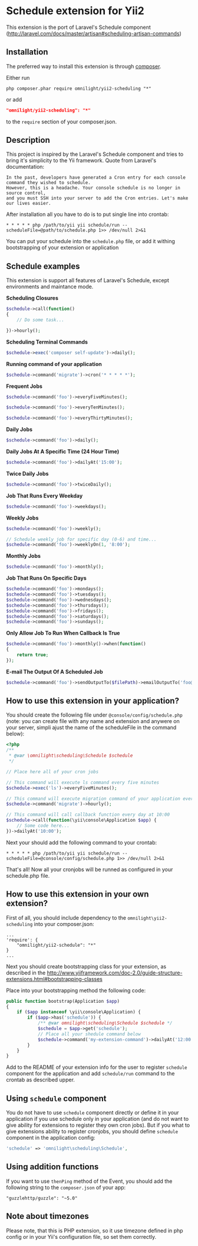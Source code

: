 Schedule extension for Yii2
===========================

This extension is the port of Laravel's Schedule component (http://laravel.com/docs/master/artisan#scheduling-artisan-commands)

Installation
------------

The preferred way to install this extension is through [composer](http://getcomposer.org/download/).

Either run

```
php composer.phar require omnilight/yii2-scheduling "*"
```

or add

```json
"omnilight/yii2-scheduling": "*"
```

to the `require` section of your composer.json.

Description
-----------

This project is inspired by the Laravel's Schedule component and tries to bring it's simplicity to the Yii framework.
Quote from Laravel's documentation:

```
In the past, developers have generated a Cron entry for each console command they wished to schedule. 
However, this is a headache. Your console schedule is no longer in source control, 
and you must SSH into your server to add the Cron entries. Let's make our lives easier.
```

After installation all you have to do is to put single line into crontab:

```
* * * * * php /path/to/yii yii schedule/run --scheduleFile=@path/to/schedule.php 1>> /dev/null 2>&1
```

You can put your schedule into the `schedule.php` file, or add it withing bootstrapping of your extension or
application

Schedule examples
-----------------

This extension is support all features of Laravel's Schedule, except environments and maintance mode.

**Scheduling Closures**

```php
$schedule->call(function()
{
    // Do some task...

})->hourly();
```

**Scheduling Terminal Commands**

```php
$schedule->exec('composer self-update')->daily();
```

**Running command of your application**

```php
$schedule->command('migrate')->cron('* * * * *');
```

**Frequent Jobs**

```php
$schedule->command('foo')->everyFiveMinutes();

$schedule->command('foo')->everyTenMinutes();

$schedule->command('foo')->everyThirtyMinutes();
```

**Daily Jobs**

```php
$schedule->command('foo')->daily();
```

**Daily Jobs At A Specific Time (24 Hour Time)**

```php
$schedule->command('foo')->dailyAt('15:00');
```

**Twice Daily Jobs**

```php
$schedule->command('foo')->twiceDaily();
```

**Job That Runs Every Weekday**

```php
$schedule->command('foo')->weekdays();
```

**Weekly Jobs**

```php
$schedule->command('foo')->weekly();

// Schedule weekly job for specific day (0-6) and time...
$schedule->command('foo')->weeklyOn(1, '8:00');
```

**Monthly Jobs**

```php
$schedule->command('foo')->monthly();
```

**Job That Runs On Specific Days**

```php
$schedule->command('foo')->mondays();
$schedule->command('foo')->tuesdays();
$schedule->command('foo')->wednesdays();
$schedule->command('foo')->thursdays();
$schedule->command('foo')->fridays();
$schedule->command('foo')->saturdays();
$schedule->command('foo')->sundays();
```

**Only Allow Job To Run When Callback Is True**

```php
$schedule->command('foo')->monthly()->when(function()
{
    return true;
});
```

**E-mail The Output Of A Scheduled Job**

```php
$schedule->command('foo')->sendOutputTo($filePath)->emailOutputTo('foo@example.com');
```

How to use this extension in your application?
----------------------------------------------

You should create the following file under `@console/config/schedule.php` (note: you can create file with any name
and extension and anywere on your server, simpli ajust the name of the scheduleFile in the command below):

```php
<?php
/**
 * @var \omnilight\scheduling\Schedule $schedule
 */

// Place here all of your cron jobs

// This command will execute ls command every five minutes
$schedule->exec('ls')->everyFiveMinutes();

// This command will execute migration command of your application every hour
$schedule->command('migrate')->hourly();

// This command will call callback function every day at 10:00
$schedule->call(function(\yii\console\Application $app) {
    // Some code here...
})->dailyAt('10:00');

```

Next your should add the following command to your crontab:
```
* * * * * php /path/to/yii yii schedule/run --scheduleFile=@console/config/schedule.php 1>> /dev/null 2>&1
```

That's all! Now all your cronjobs will be runned as configured in your schedule.php file.

How to use this extension in your own extension?
------------------------------------------------

First of all, you should include dependency to the `omnilight\yii2-scheduling` into your composer.json:

```
...
'require': {
    "omnilight/yii2-schedule": "*"
}
...
```

Next you should create bootstrapping class for your extension, as described in the http://www.yiiframework.com/doc-2.0/guide-structure-extensions.html#bootstrapping-classes

Place into your bootstrapping method the following code:

```php
public function bootstrap(Application $app)
{
    if ($app instanceof \yii\console\Application) {
        if ($app->has('schedule')) {
            /** @var omnilight\scheduling\Schedule $schedule */
            $schedule = $app->get('schedule');
            // Place all your shedule command below
            $schedule->command('my-extension-command')->dailyAt('12:00');
        }
    }
}
```

Add to the README of your extension info for the user to register `schedule` component for the application
and add `schedule/run` command to the crontab as described upper.

Using `schedule` component
--------------------------

You do not have to use `schedule` component directly or define it in your application if you use schedule only in your application (and do not want to give ability for extensions to register they own cron jobs). But if you what to give extensions ability to register cronjobs, you should define `schedule` component in the application config:

```php
'schedule' => 'omnilight\scheduling\Schedule',
```

Using addition functions
------------------------

If you want to use `thenPing` method of the Event, you should add the following string to the `composer.json` of your app:
```
"guzzlehttp/guzzle": "~5.0"
```

Note about timezones
--------------------

Please note, that this is PHP extension, so it use timezone defined in php config or in your Yii's configuration file,
so set them correctly.
